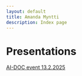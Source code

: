 ```yaml
---
layout: default
title: Amanda Myntti
description: Index page
---
```


# Presentations

[AI-DOC event 13.2.2025](./AI-DOC-event-poster)
